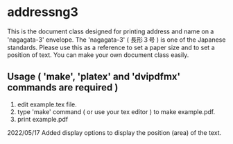 # addressng3
This is the document class designed for printing address and name on a 'nagagata-3' envelope. The 'nagagata-3' ( 長形３号 ) is one of the Japanese standards. 
Please use this as a reference to set a paper size and to set a position of text. You can make your own document class easily.

## Usage ( 'make', 'platex' and 'dvipdfmx' commands are required )
  1. edit example.tex file. 
  2. type 'make' command ( or use your tex editor ) to make example.pdf.
  3. print example.pdf 


2022/05/17 Added display options to display the position (area) of the text.
